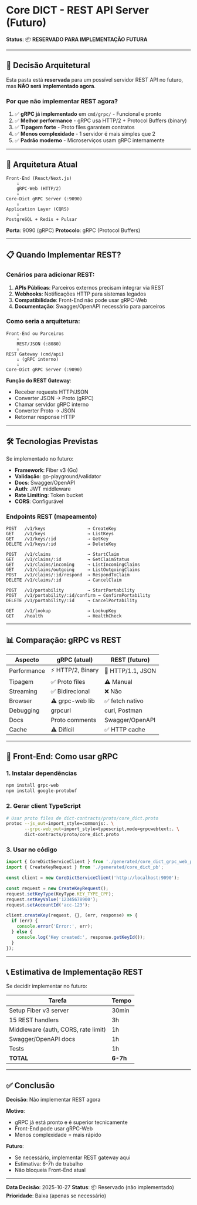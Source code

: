 # Core DICT - REST API Server (Futuro)

**Status**: 📦 **RESERVADO PARA IMPLEMENTAÇÃO FUTURA**

---

## 🎯 Decisão Arquitetural

Esta pasta está **reservada** para um possível servidor REST API no futuro, mas **NÃO será implementado agora**.

### Por que não implementar REST agora?

1. ✅ **gRPC já implementado** em `cmd/grpc/` - Funcional e pronto
2. ✅ **Melhor performance** - gRPC usa HTTP/2 + Protocol Buffers (binary)
3. ✅ **Tipagem forte** - Proto files garantem contratos
4. ✅ **Menos complexidade** - 1 servidor é mais simples que 2
5. ✅ **Padrão moderno** - Microserviços usam gRPC internamente

---

## 🚀 Arquitetura Atual

```
Front-End (React/Next.js)
    ↓
    gRPC-Web (HTTP/2)
    ↓
Core-Dict gRPC Server (:9090)
    ↓
Application Layer (CQRS)
    ↓
PostgreSQL + Redis + Pulsar
```

**Porta**: 9090 (gRPC)
**Protocolo**: gRPC (Protocol Buffers)

---

## 📋 Quando Implementar REST?

### Cenários para adicionar REST:

1. **APIs Públicas**: Parceiros externos precisam integrar via REST
2. **Webhooks**: Notificações HTTP para sistemas legados
3. **Compatibilidade**: Front-End não pode usar gRPC-Web
4. **Documentação**: Swagger/OpenAPI necessário para parceiros

### Como seria a arquitetura:

```
Front-End ou Parceiros
    ↓
    REST/JSON (:8080)
    ↓
REST Gateway (cmd/api)
    ↓ (gRPC interno)
    ↓
Core-Dict gRPC Server (:9090)
```

**Função do REST Gateway**:
- Receber requests HTTP/JSON
- Converter JSON → Proto (gRPC)
- Chamar servidor gRPC interno
- Converter Proto → JSON
- Retornar response HTTP

---

## 🛠️ Tecnologias Previstas

Se implementado no futuro:

- **Framework**: Fiber v3 (Go)
- **Validação**: go-playground/validator
- **Docs**: Swagger/OpenAPI
- **Auth**: JWT middleware
- **Rate Limiting**: Token bucket
- **CORS**: Configurável

### Endpoints REST (mapeamento)

```
POST   /v1/keys                → CreateKey
GET    /v1/keys                → ListKeys
GET    /v1/keys/:id            → GetKey
DELETE /v1/keys/:id            → DeleteKey

POST   /v1/claims              → StartClaim
GET    /v1/claims/:id          → GetClaimStatus
GET    /v1/claims/incoming     → ListIncomingClaims
GET    /v1/claims/outgoing     → ListOutgoingClaims
POST   /v1/claims/:id/respond  → RespondToClaim
DELETE /v1/claims/:id          → CancelClaim

POST   /v1/portability         → StartPortability
POST   /v1/portability/:id/confirm → ConfirmPortability
DELETE /v1/portability/:id     → CancelPortability

GET    /v1/lookup              → LookupKey
GET    /health                 → HealthCheck
```

---

## 📊 Comparação: gRPC vs REST

| Aspecto | gRPC (atual) | REST (futuro) |
|---------|--------------|---------------|
| Performance | ⚡ HTTP/2, Binary | 🐢 HTTP/1.1, JSON |
| Tipagem | ✅ Proto files | ⚠️ Manual |
| Streaming | ✅ Bidirecional | ❌ Não |
| Browser | ⚠️ grpc-web lib | ✅ fetch nativo |
| Debugging | grpcurl | curl, Postman |
| Docs | Proto comments | Swagger/OpenAPI |
| Cache | ⚠️ Difícil | ✅ HTTP cache |

---

## 🚀 Front-End: Como usar gRPC

### 1. Instalar dependências

```bash
npm install grpc-web
npm install google-protobuf
```

### 2. Gerar client TypeScript

```bash
# Usar proto files de dict-contracts/proto/core_dict.proto
protoc --js_out=import_style=commonjs:. \
       --grpc-web_out=import_style=typescript,mode=grpcwebtext:. \
       dict-contracts/proto/core_dict.proto
```

### 3. Usar no código

```typescript
import { CoreDictServiceClient } from './generated/core_dict_grpc_web_pb';
import { CreateKeyRequest } from './generated/core_dict_pb';

const client = new CoreDictServiceClient('http://localhost:9090');

const request = new CreateKeyRequest();
request.setKeyType(KeyType.KEY_TYPE_CPF);
request.setKeyValue('12345678900');
request.setAccountId('acc-123');

client.createKey(request, {}, (err, response) => {
  if (err) {
    console.error('Error:', err);
  } else {
    console.log('Key created:', response.getKeyId());
  }
});
```

---

## 📞 Estimativa de Implementação REST

Se decidir implementar no futuro:

| Tarefa | Tempo |
|--------|-------|
| Setup Fiber v3 server | 30min |
| 15 REST handlers | 3h |
| Middleware (auth, CORS, rate limit) | 1h |
| Swagger/OpenAPI docs | 1h |
| Tests | 1h |
| **TOTAL** | **6-7h** |

---

## ✅ Conclusão

**Decisão**: Não implementar REST agora

**Motivo**:
- gRPC já está pronto e é superior tecnicamente
- Front-End pode usar gRPC-Web
- Menos complexidade = mais rápido

**Futuro**:
- Se necessário, implementar REST gateway aqui
- Estimativa: 6-7h de trabalho
- Não bloqueia Front-End atual

---

**Data Decisão**: 2025-10-27
**Status**: 📦 Reservado (não implementado)
**Prioridade**: Baixa (apenas se necessário)

